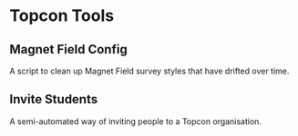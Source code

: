 # Topcon Tools

## Magnet Field Config

A script to clean up Magnet Field survey styles that have drifted over time.

## Invite Students

A semi-automated way of inviting people to a Topcon organisation.

